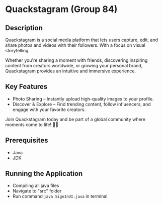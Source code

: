 # Quackstagram (Group 84)

## Description
Quackstagram is a social media platform that lets users capture, edit, and share photos and videos with their followers. With a focus on visual storytelling.

Whether you're sharing a moment with friends, discovering inspiring content from creators worldwide, or growing your personal brand, Quackstagram provides an intuitive and immersive experience.

## Key Features
- Photo Sharing – Instantly upload high-quality images to your profile.
- Discover & Explore – Find trending content, follow influencers, and engage with your favorite creators.

Join Quackstagram today and be part of a global community where moments come to life! 🚀✨

## Prerequisites
- Java
- JDK

## Running the Application
- Compiling all java files
- Navigate to "src" folder
- Run command
``java SignInUI.java`` in terminal
